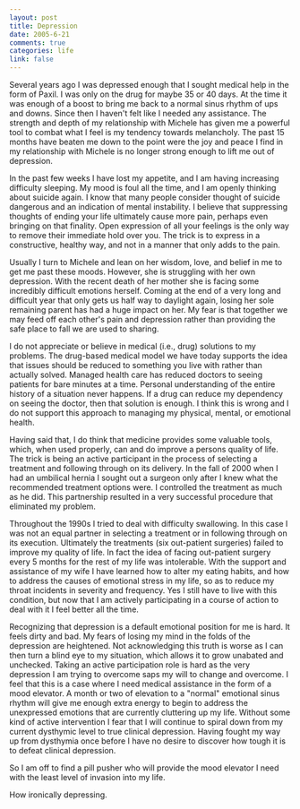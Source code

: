 ```yaml
--- 
layout: post
title: Depression
date: 2005-6-21
comments: true
categories: life
link: false
---
```

Several years ago I was depressed enough that I sought medical help in the form of Paxil. I was only on the drug for maybe 35 or 40 days. At the time it was enough of a boost to bring me back to a normal sinus rhythm of ups and downs. Since then I haven't felt like I needed any assistance. The strength and depth of my relationship with Michele has given me a powerful tool to combat what I feel is my tendency towards melancholy. The past 15 months have beaten me down to the point were the joy and peace I find in my relationship with Michele is no longer strong enough to lift me out of depression.

In the past few weeks I have lost my appetite, and I am having increasing difficulty sleeping. My mood is foul all the time, and I am openly thinking about suicide again. I know that many people consider thought of suicide dangerous and an indication of mental instability. I believe that suppressing thoughts of ending your life ultimately cause more pain, perhaps even bringing on that finality. Open expression of all your feelings is the only way to remove their immediate hold over you. The trick is to express in a constructive, healthy way, and not in a manner that only adds to the pain.

Usually I turn to Michele and lean on her wisdom, love, and belief in me to get me past these moods. However, she is struggling with her own depression. With the recent death of her mother she is facing some incredibly difficult emotions herself. Coming at the end of a very long and difficult year that only gets us half way to daylight again, losing her sole remaining parent has had a huge impact on her. My fear is that together we may feed off each other's pain and depression rather than providing the safe place to fall we are used to sharing.

I do not appreciate or believe in medical (i.e., drug) solutions to my problems. The drug-based medical model we have today supports the idea that issues should be reduced to something you live with rather than actually solved. Managed health care has reduced doctors to seeing patients for bare minutes at a time. Personal understanding of the entire history of a situation never happens. If a drug can reduce my dependency on seeing the doctor, then that solution is enough. I think this is wrong and I do not support this approach to managing my physical, mental, or emotional health.

Having said that, I do think that medicine provides some valuable tools, which, when used properly, can and do improve a persons quality of life. The trick is being an active participant in the process of selecting a treatment and following through on its delivery. In the fall of 2000 when I had an umbilical hernia I sought out a surgeon only after I knew what the recommended treatment options were. I controlled the treatment as much as he did. This partnership resulted in a very successful procedure that eliminated my problem.

Throughout the 1990s I tried to deal with difficulty swallowing. In this case I was not an equal partner in selecting a treatment or in following through on its execution. Ultimately the treatments (six out-patient surgeries) failed to improve my quality of life. In fact the idea of facing out-patient surgery every 5 months for the rest of my life was intolerable. With the support and assistance of my  wife I have learned how to alter my eating habits, and how to address the causes of emotional stress in my life, so as to reduce my throat incidents in severity and frequency. Yes I still have to live with this condition, but now that I am actively participating in a course of action to deal with it I feel better all the time.

Recognizing that depression is a default emotional position for me is hard. It feels dirty and bad. My fears of losing my mind in the folds of the depression are heightened. Not acknowledging this truth is worse as I can then turn a blind eye to my situation, which allows it to grow unabated and unchecked. Taking an active participation role is hard as the very depression I am trying to overcome saps my will to change and overcome. I feel that this is a case where I need medical assistance in the form of a mood elevator. A month or two of elevation to a "normal" emotional sinus rhythm will give me enough extra energy to begin to address the unexpressed emotions that are currently cluttering up my life. Without some kind of active intervention I fear that I will continue to spiral down from my current dysthymic level to true clinical depression. Having fought my way up from dysthymia once before I have no desire to discover how tough it is to defeat clinical depression.

So I am off to find a pill pusher who will provide the mood elevator I need with the least level of invasion into my life.

How ironically depressing.
